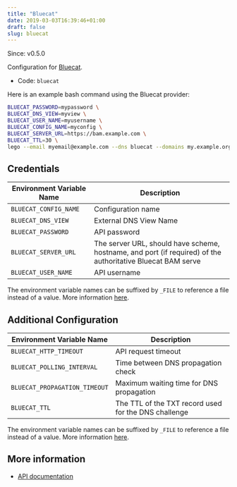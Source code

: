 ```yaml
---
title: "Bluecat"
date: 2019-03-03T16:39:46+01:00
draft: false
slug: bluecat
---
```


<!-- THIS DOCUMENTATION IS AUTO-GENERATED. PLEASE DO NOT EDIT. -->
<!-- providers/dns/bluecat/bluecat.toml -->
<!-- THIS DOCUMENTATION IS AUTO-GENERATED. PLEASE DO NOT EDIT. -->

Since: v0.5.0

Configuration for [Bluecat](https://www.bluecatnetworks.com).


<!--more-->

- Code: `bluecat`

Here is an example bash command using the Bluecat provider:

```bash
BLUECAT_PASSWORD=mypassword \
BLUECAT_DNS_VIEW=myview \
BLUECAT_USER_NAME=myusername \
BLUECAT_CONFIG_NAME=myconfig \
BLUECAT_SERVER_URL=https://bam.example.com \
BLUECAT_TTL=30 \
lego --email myemail@example.com --dns bluecat --domains my.example.org run
```




## Credentials

| Environment Variable Name | Description |
|-----------------------|-------------|
| `BLUECAT_CONFIG_NAME` | Configuration name |
| `BLUECAT_DNS_VIEW` | External DNS View Name |
| `BLUECAT_PASSWORD` | API password |
| `BLUECAT_SERVER_URL` | The server URL, should have scheme, hostname, and port (if required) of the authoritative Bluecat BAM serve |
| `BLUECAT_USER_NAME` | API username |

The environment variable names can be suffixed by `_FILE` to reference a file instead of a value.
More information [here](/lego/dns/#configuration-and-credentials).


## Additional Configuration

| Environment Variable Name | Description |
|--------------------------------|-------------|
| `BLUECAT_HTTP_TIMEOUT` | API request timeout |
| `BLUECAT_POLLING_INTERVAL` | Time between DNS propagation check |
| `BLUECAT_PROPAGATION_TIMEOUT` | Maximum waiting time for DNS propagation |
| `BLUECAT_TTL` | The TTL of the TXT record used for the DNS challenge |

The environment variable names can be suffixed by `_FILE` to reference a file instead of a value.
More information [here](/lego/dns/#configuration-and-credentials).




## More information

- [API documentation](https://docs.bluecatnetworks.com/r/Address-Manager-API-Guide/REST-API/9.1.0)

<!-- THIS DOCUMENTATION IS AUTO-GENERATED. PLEASE DO NOT EDIT. -->
<!-- providers/dns/bluecat/bluecat.toml -->
<!-- THIS DOCUMENTATION IS AUTO-GENERATED. PLEASE DO NOT EDIT. -->
